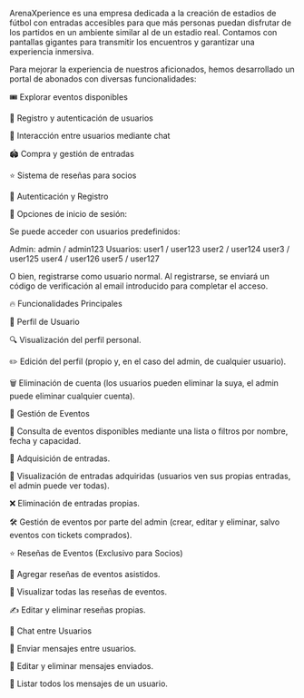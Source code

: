 ArenaXperience es una empresa dedicada a la creación de estadios de fútbol con entradas accesibles para que más personas puedan disfrutar de los partidos en un ambiente similar al de un estadio real. Contamos con pantallas gigantes para transmitir los encuentros y garantizar una experiencia inmersiva.

Para mejorar la experiencia de nuestros aficionados, hemos desarrollado un portal de abonados con diversas funcionalidades:

🎟️ Explorar eventos disponibles

🔐 Registro y autenticación de usuarios

💬 Interacción entre usuarios mediante chat

🏟️ Compra y gestión de entradas

⭐ Sistema de reseñas para socios

🚀 Autenticación y Registro

🔑 Opciones de inicio de sesión:

Se puede acceder con usuarios predefinidos:

Admin: admin / admin123
Usuarios: 
user1 / user123
user2 / user124
user3 / user125
user4 / user126
user5 / user127

O bien, registrarse como usuario normal. Al registrarse, se enviará un código de verificación al email introducido para completar el acceso.

🔥 Funcionalidades Principales

👤 Perfil de Usuario

🔍 Visualización del perfil personal.

✏️ Edición del perfil (propio y, en el caso del admin, de cualquier usuario).

🗑️ Eliminación de cuenta (los usuarios pueden eliminar la suya, el admin puede eliminar cualquier cuenta).

🎫 Gestión de Eventos

📅 Consulta de eventos disponibles mediante una lista o filtros por nombre, fecha y capacidad.

🛒 Adquisición de entradas.

📂 Visualización de entradas adquiridas (usuarios ven sus propias entradas, el admin puede ver todas).

❌ Eliminación de entradas propias.

🛠️ Gestión de eventos por parte del admin (crear, editar y eliminar, salvo eventos con tickets comprados).

⭐ Reseñas de Eventos (Exclusivo para Socios)

📝 Agregar reseñas de eventos asistidos.

👀 Visualizar todas las reseñas de eventos.

✍️ Editar y eliminar reseñas propias.

💬 Chat entre Usuarios

📩 Enviar mensajes entre usuarios.

📝 Editar y eliminar mensajes enviados.

📜 Listar todos los mensajes de un usuario.

